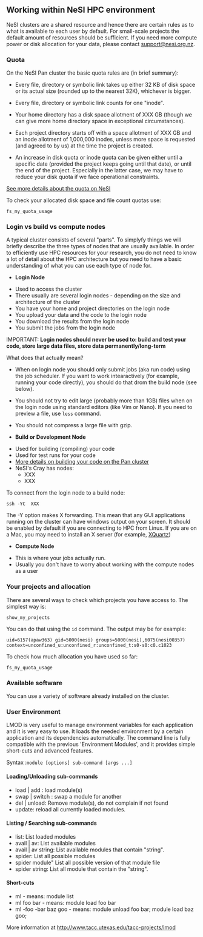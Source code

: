 ## Working within NeSI HPC environment

NeSI clusters are a shared resource and hence there are certain rules as to what is available to each user by default. For small-scale projects the default amount of resources should be sufficient. If you need more compute power or disk allocation for your data, please contact support@nesi.org.nz.

### Quota

On the NeSI Pan cluster the basic quota rules are (in brief summary):

* Every file, directory or symbolic link takes up either 32 KB of disk space or its actual size (rounded up to the nearest 32K), whichever is bigger.

* Every file, directory or symbolic link counts for one "inode".

* Your home directory has a disk space allotment of XXX GB (though we can give more home directory space in exceptional circumstances).

* Each project directory starts off with a space allotment of XXX GB and an inode allotment of 1,000,000 inodes, unless more space is requested (and agreed to by us) at the time the project is created.

* An increase in disk quota or inode quota can be given either until a specific date (provided the project keeps going until that date), or until the end of the project. Especially in the latter case, we may have to reduce your disk quota if we face operational constraints.

[See more details about the quota on NeSI](XXX)

To check your allocated disk space and file count quotas use:

```
fs_my_quota_usage
```

### Login vs build vs compute nodes

A typical cluster consists of several "parts". To simplyfy things we will briefly describe the three types of nodes that are usually available.
 In order to efficiently use HPC resources for your research, you do not need to know a lot of detail about the HPC architecture but you need to have a basic understanding of what you can use each type of node for.

* **Login Node**

- Used to access the cluster
- There usually are several login nodes - depending on the size and architecture of the cluster
- You have your home and project directories on the login node
- You upload your data and the code to the login node
- You download the results from the login node
- You submit the jobs from the login node


IMPORTANT: **Login nodes should never be used to: build and test your code, store large data files, store data permanently/long-term**

What does that actually mean?

* When on login node you should only submit jobs (aka run code) using the job scheduler. If you want to work intearactively (for example, running your code directly), you should do that drom the build node (see below).
* You should not try to edit large (probably more than 1GB) files when on the login node using standard editors (like Vim or Nano). If you need to preview a file, use `less` command.
* You should not compress a large file with gzip.


* **Build or Development Node**

- Used for building (compiling) your code
- Used for test runs for your code
- [More details on building your code on the Pan cluster](https://wiki.auckland.ac.nz/display/CER/Developing+software)
- NeSI's Cray has nodes:
    -  XXX
    -  XXX

To connect from the login node to a build node:

```
ssh -YC  XXX
```

The -Y option makes X forwarding. This mean that any GUI applications running on the cluster can have windows output on your screen. It should be enabled by default if you are connecting to HPC from Linux. If you are on a Mac, you may need to install an X server (for example, [XQuartz](http://xquartz.macosforge.org/landing/)) 

* **Compute Node**

- This is where your jobs actually run.
- Usually you don't have to worry about working with the compute nodes as a user


### Your projects and allocation

There are several ways to check which projects you have access to. The simplest way is:

```
show_my_projects
```

You can do that using the `id` command. The output may be for example:

```
uid=6157(apaw363) gid=5000(nesi) groups=5000(nesi),6075(nesi00357) context=unconfined_u:unconfined_r:unconfined_t:s0-s0:c0.c1023
```

To check how much allocation you have used so far:

```
fs_my_quota_usage
```


### Available software

You can use a variety of software already installed on the cluster. 


### User Environment
LMOD is very useful to manage environment variables for each application and it is very easy to use. It loads the needed environment by a certain application and its dependencies automatically. The command line is fully compatible with the previous 'Environment Modules', and it provides simple short-cuts and advanced features.

Syntax :```module [options] sub-command [args ...]```
#### Loading/Unloading sub-commands
* load | add : load module(s)
* swap | switch : swap a module for another
* del | unload: Remove module(s), do not complain if not found
* update: reload all currently loaded modules.

#### Listing / Searching sub-commands
* list: List loaded modules
* avail | av: List available modules
* avail | av string: List available modules that contain "string".
* spider: List all possible modules
* spider module" List all possible version of that module file
* spider string: List all module that contain the "string".

#### Short-cuts
* ml - means: module list
* ml foo bar - means: module load foo bar
* ml -foo -bar baz goo - means: module unload foo bar; module load baz goo;

More information at http://www.tacc.utexas.edu/tacc-projects/lmod
